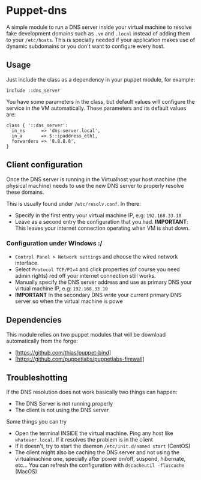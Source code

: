 # Puppet-dns

A simple module to run a DNS server inside your virtual machine to resolve fake development domains such as `.vm` and `.local` instead of adding them to your `/etc/hosts`. This is specially needed if your application makes use of dynamic subdomains or you don't want to configure every host.

## Usage
Just include the class as a dependency in your puppet module, for example:

    include ::dns_server

You have some parameters in the class, but default values will configure the service in the VM automatically.
These parameters and its default values are:

    class { '::dns_server':
      in_ns      => 'dns-server.local',
      in_a       => $::ipaddress_eth1,
      forwarders => '8.8.8.8',
    }

## Client configuration
Once the DNS server is running in the Virtualhost your host machine (the physical machine) needs to use the new DNS server to properly resolve these domains.

This is usually found under `/etc/resolv.conf`. In there:

- Specify in the first entry your virtual machine IP, e.g: `192.168.33.10`
- Leave as a second entry the configuration that you had. **IMPORTANT**: This leaves your internet connection operating when VM is shut down.

### Configuration under Windows :/

- `Control Panel > Network settings` and choose the wired network interface.
- Select `Protocol TCP/PIv4` and click properties (of course you need admin rights)
red off your internet connection still works.
- Manually specify the DNS server address and use as primary DNS your virtual machine IP, e.g: `192.168.33.10`
- **IMPORTANT** In the secondary DNS write your current primary DNS server so when the virtual machine is powe


## Dependencies
This module relies on two puppet modules that will be download automatically from the forge:

 - [https://github.com/thias/puppet-bind]
 - [https://github.com/puppetlabs/puppetlabs-firewall]

## Troubleshotting
If the DNS resolution does not work basically two things can happen:

- The DNS Server is not running properly
- The client is not using the DNS server

Some things you can try

- Open the terminal INSIDE the virtual machine. Ping any host like `whatever.local`. If it resolves the problem is in the client
- If it doesn't, try to start the daemon `/etc/init.d/named start` (CentOS)
- The client might also be caching the DNS server and not using the virtualmachine one, specially after  power on/off, suspend, hibernate, etc... You can refresh the configuration with `dscacheutil -fluscache` (MacOS)
